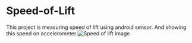 # Speed-of-Lift
This project is measuring speed of lift using android sensor. And showing this speed on accelerometer 
![Speed of lift image](https://user-images.githubusercontent.com/54198996/146585588-e1977df8-722a-4c36-ae9b-d0b3fc00e6d0.png)
